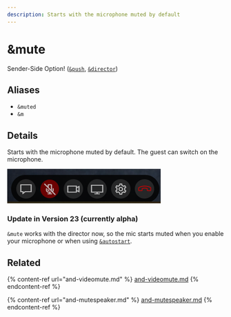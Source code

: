 ```yaml
---
description: Starts with the microphone muted by default
---
```


# \&mute

Sender-Side Option! ([`&push`](push.md), [`&director`](../viewers-settings/director.md))

## Aliases

* `&muted`
* `&m`

## Details

Starts with the microphone muted by default. The guest can switch on the microphone.

![](<../.gitbook/assets/image (1) (2) (1) (1) (3).png>)

### Update in Version 23 (currently alpha)

`&mute` works with the director now, so the mic starts muted when you enable your microphone or when using [`&autostart`](and-autostart.md).

## Related

{% content-ref url="and-videomute.md" %}
[and-videomute.md](and-videomute.md)
{% endcontent-ref %}

{% content-ref url="and-mutespeaker.md" %}
[and-mutespeaker.md](and-mutespeaker.md)
{% endcontent-ref %}
